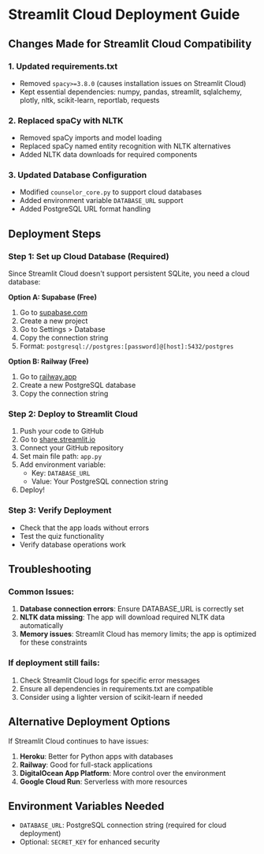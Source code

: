 # Streamlit Cloud Deployment Guide

## Changes Made for Streamlit Cloud Compatibility

### 1. Updated requirements.txt
- Removed `spacy>=3.8.0` (causes installation issues on Streamlit Cloud)
- Kept essential dependencies: numpy, pandas, streamlit, sqlalchemy, plotly, nltk, scikit-learn, reportlab, requests

### 2. Replaced spaCy with NLTK
- Removed spaCy imports and model loading
- Replaced spaCy named entity recognition with NLTK alternatives
- Added NLTK data downloads for required components

### 3. Updated Database Configuration
- Modified `counselor_core.py` to support cloud databases
- Added environment variable `DATABASE_URL` support
- Added PostgreSQL URL format handling

## Deployment Steps

### Step 1: Set up Cloud Database (Required)
Since Streamlit Cloud doesn't support persistent SQLite, you need a cloud database:

**Option A: Supabase (Free)**
1. Go to [supabase.com](https://supabase.com)
2. Create a new project
3. Go to Settings > Database
4. Copy the connection string
5. Format: `postgresql://postgres:[password]@[host]:5432/postgres`

**Option B: Railway (Free)**
1. Go to [railway.app](https://railway.app)
2. Create a new PostgreSQL database
3. Copy the connection string

### Step 2: Deploy to Streamlit Cloud
1. Push your code to GitHub
2. Go to [share.streamlit.io](https://share.streamlit.io)
3. Connect your GitHub repository
4. Set main file path: `app.py`
5. Add environment variable:
   - Key: `DATABASE_URL`
   - Value: Your PostgreSQL connection string
6. Deploy!

### Step 3: Verify Deployment
- Check that the app loads without errors
- Test the quiz functionality
- Verify database operations work

## Troubleshooting

### Common Issues:
1. **Database connection errors**: Ensure DATABASE_URL is correctly set
2. **NLTK data missing**: The app will download required NLTK data automatically
3. **Memory issues**: Streamlit Cloud has memory limits; the app is optimized for these constraints

### If deployment still fails:
1. Check Streamlit Cloud logs for specific error messages
2. Ensure all dependencies in requirements.txt are compatible
3. Consider using a lighter version of scikit-learn if needed

## Alternative Deployment Options

If Streamlit Cloud continues to have issues:

1. **Heroku**: Better for Python apps with databases
2. **Railway**: Good for full-stack applications
3. **DigitalOcean App Platform**: More control over the environment
4. **Google Cloud Run**: Serverless with more resources

## Environment Variables Needed

- `DATABASE_URL`: PostgreSQL connection string (required for cloud deployment)
- Optional: `SECRET_KEY` for enhanced security
